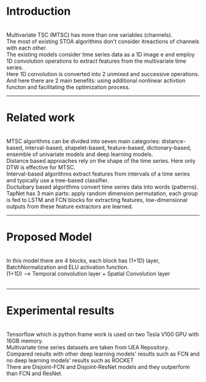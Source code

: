 # Introduction
<br/> Multivariate TSC (MTSC) has more than one variables (channels).
<br/> The most of existing STOA algorithms don't consider itreactions of channels with each other.
<br/> The existing models consider time series data as a 1D image e and employ 1D convolution operations to extract features from the multivariate time series.
<br/> Here 1D convolution is converted into 2 unmixed and successive operations.
<br/> And here there are 2 main benefits: using additional nonlinear activtion functon and facilitating the optimization process.

------

# Related work
<br/> MTSC algorithms can be divided into seven main categories: distance-based, interval-based, shapelet-based, feature-based, dictionary-based, ensemble of univariate models and deep learning models.
<br/> Distance based approaches rely on the shape of the time series. Here only DTW is effective for MTSC.
<br/> Interval-based algorithms extract features from intervals of a time series and typically use a tree-based classifier.
<br/> Ductuibary based algorithms convert time series data into words (patterns).
<br/> TapNet has 3 main parts: apply random dimension permutation, each group is fed to LSTM and FCN blocks for extracting features, low-dimensional outputs from these feature extractors are learned.

------

# Proposed Model
<br/> In this model there are 4 blocks, each block has (1+1D) layer, BatchNormalization and ELU activation function.
<br/> (1+1D) --> Temporal convolution layer + Spatial Convolution layer
<br/> 
<br/> 

------

# Experimental results
<br/> Tensorflow which is python frame work is used on two Tesla V100 GPU with 16GB memory.
<br/> Multivariate time series datasets are taken from UEA Repository.
<br/> Compared results with other deep learning models' results such as FCN and no deep learning models' results such as ROCKET
<br/> There are Disjoint-FCN and Disjoint-ResNet models and they outperform than FCN and ResNet.

